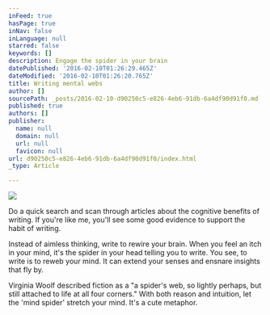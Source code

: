```yaml
---
inFeed: true
hasPage: true
inNav: false
inLanguage: null
starred: false
keywords: []
description: Engage the spider in your brain
datePublished: '2016-02-10T01:26:29.465Z'
dateModified: '2016-02-10T01:26:20.765Z'
title: Writing mental webs
author: []
sourcePath: _posts/2016-02-10-d90250c5-e826-4eb6-91db-6a4df90d91f0.md
published: true
authors: []
publisher:
  name: null
  domain: null
  url: null
  favicon: null
url: d90250c5-e826-4eb6-91db-6a4df90d91f0/index.html
_type: Article

---
```

![](https://the-grid-user-content.s3-us-west-2.amazonaws.com/ad7c453b-08de-4080-818b-bf8245900a3a.png)

Do a quick search and scan through articles about the cognitive benefits of writing. If you're like me, you'll see some good evidence to support the habit of writing. 

Instead of aimless thinking, write to rewire your brain. When you feel an itch in your mind, it's the spider in your head telling you to write. You see, to write is to reweb your mind. It can extend your senses and ensnare insights that fly by. 

Virginia Woolf described fiction as a "a spider's web, so lightly perhaps, but still attached to life at all four corners." With both reason and intuition, let the 'mind spider' stretch your mind. It's a cute metaphor.
